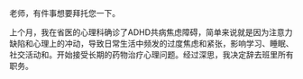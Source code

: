 老师，有件事想要拜托您一下。

上个月，我在省医的心理科确诊了ADHD共病焦虑障碍，简单来说就是因为注意力缺陷和心理上的冲动，导致日常生活中频发的过度焦虑和紧张，影响学习、睡眠、社交活动和。开始接受长期的药物治疗心理问题。经过深思，我决定辞去班里所有职务。

